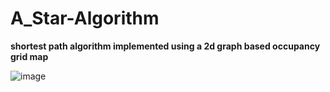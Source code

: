 # A_Star-Algorithm
**shortest path algorithm implemented using a 2d graph based occupancy grid map**

![image](https://user-images.githubusercontent.com/54012619/123632238-6b4de500-d837-11eb-9702-954516b3ba04.png)

